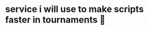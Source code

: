 # service i will use to make scripts faster in tournaments :troll:
# #
# #
# #
# #
# #
# #
# #
# #
# #
# #
# #
# #
# #
# #
# #
# #
# #
# #
# #
# #
# #
# #
# #
# #
# #
# #
# #
# #
# #
# #
# #
# #
# #
# #
# #
# #
# #
# #
# #
# #
# #
# #
# #
# #
# #
# #
# #
# #
# #
# #
# #
# #
# #
# #
# #
# #
# #
# #
# #
# #
# #
# #
# #
# #
# #
# #
# #
# #
# #
# #
# #
# #
# #
# #
# #
# #
# #
# #
# #
# #
# #
# #
# #
# #
# #
# #
# #
# #
# #
# #
# #
# #
# #
# #
# #
# #
# #
# #
# #
# #
# #
# #
# #
# #
# #
# #
# #
# #
# #
# #
# #
# #
# #
# #
# #
# #
# #
# #
# #
# #
# #
# #
# #
# #
# #
# #
# #
# #
# #
# #
# #
# #
# #
# #
# #
# #
# #
# #
# #
# #
# #
# #
# #
# #
# #
# #
# #
# #
# #
# #
# #
# #
# #
# #
# #
# #
# #
# #
# #
# #
# #
# #
# #
# #
# #
# #
# #
# #
# #
# #
# #
# #
# #
# #
# #
# #
# #
# #
# #
# #
# #
# #
# #
# #
# #
# #
# #
# #
# #
# #
# #
# #
# #
# #
# #
# #
# #
# #
# #
# #
# #
# #
# #
# #
# #
# #
# #
# #
# #
# #
# #
# #
# #
# #
# #
# #
# #
# #
# #
# #
# #
# #
# #
# #
# #
# #
# #
# #
# #
# #
# #
# #
# #
# #
# #
# #
# #
# #
# #
# #
# #
# #
# #
# #
# #
# #
# #
# #
# #
# #
# #
# #
# #
# #
# #
# #
# #
# #
# #
# #
# #
# #
# #
# #
# #
# #
# #
# #
# #
# #
# #
# #
# #
# #
# #
# #
# #
# #
# #
# #
# #
# #
# #
# #
# #
# #
# #
# #
# #
# #
# #
# #
# #
# #
# #
# #
# #
# #
# #
# #
# #
# #
# #
# #
# #
# #
# #
# #
# #
# #
# #
# #
# #
# #
# #
# #
# #
# #
# #
# #
# #
# #
# #
# #
# #
# #
# #
# #
# #
# #
# #
# #
# #
# #
# #
# #
# #
# #
# #
# #
# #
# #
# #
# #
# #
# #
# #
# #
# #
# #
# #
# #
# #
# #
# #
# #
# #
# #
# #
# #
# #
# #
# #
# #
# #
# #
# #
# #
# #
# #
# #
# #
# #
# #
# #
# #
# #
# #
# #
# #
# #
# #
# #
# #
# #
# #
# #
# #
# #
# #
# #
# #
# #
# #
# #
# #
# #
# #
# #
# #
# #
# #
# #
# #
# #
# #
# #
# #
# #
# #
# #
# #
# #
# #
# #
# #
# #
# #
# #
# #
# #
# #
# #
# #
# #
# #
# #
# #
# #
# #
# #
# #
# #
# #
# #
# #
# #
# #
# #
# #
# #
# #
# #
# #
# #
# #
# #
# #
# #
# #
# #
# #
# #
# #
# #
# #
# #
# #
# #
# #
# #
# #
# #
# #
# #
# #
# #
# #
# #
# #
# #
# #
# #
# #
# #
# #
# #
# #
# #
# #
# #
# #
# #
# #
# #
# #
# #
# #
# #
# #
# #
# #
# #
# #
# #
# #
# #
# #
# #
# #
# #
# #
# #
# #
# #
# #
# #
# #
# #
# #
# #
# #
# #
# #
# #
# #
# #
# #
# #
# #
# #
# #
# #
# #
# #
# #
# #
# #
# #
# #
# #
# #
# #
# #
# #
# #
# #
# #
# #
# #
# #
# #
# #
# #
# #
# #
# #
# #
# #
# #
# #
# #
# #
# #
# #
# #
# #
# #
# #
# #
# #
# #
# #
# #
# #
# #
# #
# #
# #
# #
# #
# #
# #
# #
# #
# #
# #
# #
# #
# #
# #
# #
# #
# #
# #
# #
# #
# #
# #
# #
# #
# #
# #
# #
# #
# #
# #
# #
# #
# #
# #
# #
# #
# #
# #
# #
# #
# #
# #
# #
# #
# #
# #
# #
# #
# #
# #
# #
# #
# #
# #
# #
# #
# #
# #
# #
# #
# #
# #
# #
# #
# #
# #
# #
# #
# #
# #
# #
# #
# #
# #
# #
# #
# #
# #
# #
# #
# #
# #
# #
# #
# #
# #
# #
# #
# #
# #
# #
# #
# #
# #
# #
# #
# #
# #
# #
# #
# #
# #
# #
# #
# #
# #
# #
# #
# #
# #
# #
# #
# #
# #
# #
# #
# #
# #
# #
# #
# #
# #
# #
# #
# #
# #
# #
# #
# #
# #
# #
# #
# #
# #
# #
# #
# #
# #
# #
# #
# #
# #
# #
# #
# #
# #
# #
# #
# #
# #
# #
# #
# #
# #
# #
# #
# #
# #
# #
# #
# #
# #
# #
# #
# #
# #
# #
# #
# #
# #
# #
# #
# #
# #
# #
# #
# #
# #
# #
# #
# #
# #
# #
# #
# #
# #
# #
# #
# #
# #
# #
# #
# #
# #
# #
# #
# #
# #
# #
# #
# #
# #
# #
# #
# #
# #
# #
# #
# #
# #
# #
# #
# #
# #
# #
# #
# #
# #
# #
# #
# #
# #
# #
# #
# #
# #
# #
# #
# #
# #
# #
# #
# #
# #
# #
# #
# #
# #
# #
# #
# #
# #
# #
# #
# #
# #
# #
# #
# #
# #
# #
# #
# #
# #
# #
# #
# #
# #
# #
# #
# #
# #
# #
# #
# #
# #
# #
# #
# #
# #
# #
# #
# #
# #
# #
# #
# #
# #
# #
# #
# #
# #
# #
# #
# #
# #
# #
# #
# #
# #
# #
# #
# #
# #
# #
# #
# #
# #
# #
# #
# #
# #
# #
# #
# #
# #
# #
# #
# #
# #
# #
# #
# #
# #
# #
# #
# #
# #
# #
# #
# #
# #
# #
# #
# #
# #
# #
# #
# #
# #
# #
# #
# #
# #
# #
# #
# #
# #
# #
# #
# #
# #
# #
# #
# #
# #
# #
# #
# #
# #
# #
# #
# #
# #
# #
# #
# #
# #
# #
# #
# #
# #
# #
# #
# #
# #
# #
# #
# #
# #
# #
# #
# #
# #
# #
# #
# #
# #
# #
# #
# #
# #
# #
# #
# #
# #
# #
# #
# #
# #
# #
# #
# #
# #
# #
# #
# #
# #
# #
# #
# #
# #
# #
# #
# #
# #
# #
# #
# #
# #
# #
# #
# #
# #
# #
# #
# #
# #
# #
# #
# #
# #
# #
# #
# #
# #
# #
# #
# #
# #
# #
# #
# #
# #
# #
# #
# #
# #
# #
# #
# #
# #
# #
# #
# #
# #
# #
# #
# #
# #
# #
# #
# #
# #
# #
# #
# #
# #
# #
# #
# #
# #
# #
# #
# #
# #
# #
# #
# #
# #
# #
# #
# #
# #
# #
# #
# #
# #
# #
# #
# #
# #
# #
# #
# #
# #
# #
# #
# #
# #
# #
# #
# #
# #
# #
# #
# #
# #
# #
# #
# #
# #
# #
# #
# #
# #
# #
# #
# #
# #
# #
# #
# #
# #
# #
# #
# #
# #
# #
# #
# #
# #
# #
# #
# #
# #
# #
# #
# #
# #
# #
# #
# #
# #
# #
# #
# #
# #
# #
# #
# #
# #
# #
# #
# #
# #
# #
# #
# #
# #
# #
# #
# #
# #
# #
# #
# #
# #
# #
# #
# #
# #
# #
# #
# #
# #
# #
# #
# #
# #
# #
# #
# #
# #
# #
# #
# #
# #
# #
# #
# #
# #
# #
# #
# #
# #
# #
# #
# #
# #
# #
# #
# #
# #
# #
# #
# #
# #
# #
# #
# #
# #
# #
# #
# #
# #
# #
# #
# #
# #
# #
# #
# #
# #
# #
# #
# #
# #
# #
# #
# #
# #
# #
# #
# #
# #
# #
# #
# #
# #
# #
# #
# #
# #
# #
# #
# #
# #
# #
# #
# #
# #
# #
# #
# #
# #
# #
# #
# #
# #
# #
# #
# #
# #
# #
# #
# #
# #
# #
# #
# #
# #
# #
# #
# #
# #
# #
# #
# #
# #
# #
# #
# #
# #
# #
# #
# #
# #
# #
# #
# #
# #
# #
# #
# #
# #
# #
# #
# #
# #
# #
# #
# #
# #
# #
# #
# #
# #
# #
# #
# #
# #
# #
# #
# #
# #
# #
# #
# #
# #
# #
# #
# #
# #
# #
# #
# #
# #
# #
# #
# #
# #
# #
# #
# #
# #
# #
# #
# #
# #
# #
# #
# #
# #
# #
# #
# #
# #
# #
# #
# #
# #
# #
# #
# #
# #
# #
# #
# #
# #
# #
# #
# #
# #
# #
# #
# #
# #
# #
# #
# #
# #
# #
# #
# #
# #
# #
# #
# #
# #
# #
# #
# #
# #
# #
# #
# #
# #
# #
# #
# #
# #
# #
# #
# #
# #
# #
# #
# #
# #
# #
# #
# #
# #
# #
# #
# #
# #
# #
# #
# #
# #
# #
# #
# #
# #
# #
# #
# #
# #
# #
# #
# #
# #
# #
# #
# #
# #
# #
# #
# #
# #
# #
# #
# #
# #
# #
# #
# #
# #
# #
# #
# #
# #
# #
# #
# #
# #
# #
# #
# #
# #
# #
# #
# #
# #
# #
# #
# #
# #
# #
# #
# #
# #
# #
# #
# #
# #
# #
# #
# #
# #
# #
# #
# #
# #
# #
# #
# #
# #
# #
# #
# #
# #
# #
# #
# #
# #
# #
# #
# #
# #
# #
# #
# #
# #
# #
# #
# #
# #
# #
# #
# #
# #
# #
# #
# #
# #
# #
# #
# #
# #
# #
# #
# #
# #
# #
# #
# #
# #
# #
# #
# #
# #
# #
# #
# #
# #
# #
# #
# #
# #
# #
# #
# #
# #
# #
# #
# #
# #
# #
# #
# #
# #
# #
# #
# #
# #
# #
# #
# #
# #
# #
# #
# #
# #
# #
# #
# #
# #
# #
# #
# #
# #
# #
# #
# #
# #
# #
# #
# #
# #
# #
# #
# #
# #
# #
# #
# #
# #
# #
# #
# #
# #
# #
# #
# #
# #
# #
# #
# #
# #
# #
# #
# #
# #
# #
# #
# #
# #
# #
# #
# #
# #
# #
# #
# #
# #
# #
# #
# #
# #
# #
# #
# #
# #
# #
# #
# #
# #
# #
# #
# #
# #
# #
# #
# #
# #
# #
# #
# #
# #
# #
# #
# #
# #
# #
# #
# #
# #
# #
# #
# #
# #
# #
# #
# #
# #
# #
# #
# #
# #
# #
# #
# #
# #
# #
# #
# #
# #
# #
# #
# #
# #
# #
# #
# #
# #
# #
# #
# #
# #
# #
# #
# #
# #
# #
# #
# #
# #
# #
# #
# #
# #
# #
# #
# #
# #
# #
# #
# #
# #
# #
# #
# #
# #
# #
# #
# #
# #
# #
# #
# #
# #
# #
# #
# #
# #
# #
# #
# #
# #
# #
# #
# #
# #
# #
# #
# #
# #
# #
# #
# #
# #
# #
# #
# #
# #
# #
# #
# #
# #
# #
# #
# #
# #
# #
# #
# #
# #
# #
# #
# #
# #
# #
# #
# #
# #
# #
# #
# #
# #
# #
# #
# #
# #
# #
# #
# #
# #
# #
# #
# #
# #
# #
# #
# #
# #
# #
# #
# #
# #
# #
# #
# #
# #
# #
# #
# #
# #
# #
# #
# #
# #
# #
# #
# #
# #
# #
# #
# #
# #
# #
# #
# #
# #
# #
# #
# #
# #
# #
# #
# #
# #
# #
# #
# #
# #
# #
# #
# #
# #
# #
# #
# #
# #
# #
# #
# #
# #
# #
# #
# #
# #
# #
# #
# #
# #
# #
# #
# #
# #
# #
# #
# #
# #
# #
# #
# #
# #
# #
# #
# #
# #
# #
# #
# #
# #
# #
# #
# #
# #
# #
# #
# #
# #
# #
# #
# #
# #
# #
# #
# #
# #
# #
# #
# #
# #
# #
# #
# #
# #
# #
# #
# #
# #
# #
# #
# #
# #
# #
# #
# #
# #
# #
# #
# #
# #
# #
# #
# #
# #
# #
# #
# #
# #
# #
# #
# #
# #
# #
# #
# #
# #
# #
# #
# #
# #
# #
# #
# #
# #
# #
# #
# #
# #
# #
# #
# #
# #
# #
# #
# #
# #
# #
# #
# #
# #
# #
# #
# #
# #
# #
# #
# #
# #
# #
# #
# #
# #
# #
# #
# #
# #
# #
# #
# #
# #
# #
# #
# #
# #
# #
# #
# #
# #
# #
# #
# #
# #
# #
# #
# #
# #
# #
# #
# #
# #
# #
# #
# #
# #
# #
# #
# #
# #
# #
# #
# #
# #
# #
# #
# #
# #
# #
# #
# #
# #
# #
# #
# #
# #
# #
# #
# #
# #
# #
# #
# #
# #
# #
# #
# #
# #
# #
# #
# #
# #
# #
# #
# #
# #
# #
# #
# #
# #
# #
# #
# #
# #
# #
# #
# #
# #
# #
# #
# #
# #
# #
# #
# #
# #
# #
# #
# #
# #
# #
# #
# #
# #
# #
# #
# #
# #
# #
# #
# #
# #
# #
# #
# #
# #
# #
# #
# #
# #
# #
# #
# #
# #
# #
# #
# #
# #
# #
# #
# #
# #
# #
# #
# #
# #
# #
# #
# #
# #
# #
# #
# #
# #
# #
# #
# #
# #
# #
# #
# #
# #
# #
# #
# #
# #
# #
# #
# #
# #
# #
# #
# #
# #
# #
# #
# #
# #
# #
# #
# #
# #
# #
# #
# #
# #
# #
# #
# #
# #
# #
# #
# #
# #
# #
# #
# #
# #
# #
# #
# #
# #
# #
# #
# #
# #
# #
# #
# #
# #
# #
# #
# #
# #
# #
# #
# #
# #
# #
# #
# #
# #
# #
# #
# #
# #
# #
# #
# #
# #
# #
# #
# #
# #
# #
# #
# #
# #
# #
# #
# #
# #
# #
# #
# #
# #
# #
# #
# #
# #
# #
# #
# #
# #
# #
# #
# #
# #
# #
# #
# #
# #
# #
# #
# #
# #
# #
# #
# #
# #
# #
# #
# #
# #
# #
# #
# #
# #
# #
# #
# #
# #
# #
# #
# #
# #
# #
# #
# #
# #
# #
# #
# #
# #
# #
# #
# #
# #
# #
# #
# #
# #
# #
# #
# #
# #
# #
# #
# #
# #
# #
# #
# #
# #
# #
# #
# #
# #
# #
# #
# #
# #
# #
# #
# #
# #
# #
# #
# #
# #
# #
# #
# #
# #
# #
# #
# #
# #
# #
# #
# #
# #
# #
# #
# #
# #
# #
# #
# #
# #
# #
# #
# #
# #
# #
# #
# #
# #
# #
# #
# #
# #
# #
# #
# #
# #
# #
# #
# #
# #
# #
# #
# #
# #
# #
# #
# #
# #
# #
# #
# #
# #
# #
# #
# #
# #
# #
# #
# #
# #
# #
# #
# #
# #
# #
# #
# #
# #
# #
# #
# #
# #
# #
# #
# #
# #
# #
# #
# #
# #
# #
# #
# #
# #
# #
# #
# #
# #
# #
# #
# #
# #
# #
# #
# #
# #
# #
# #
# #
# #
# #
# #
# #
# #
# #
# #
# #
# #
# #
# #
# #
# #
# #
# #
# #
# #
# #
# #
# #
# #
# #
# #
# #
# #
# #
# #
# #
# #
# #
# #
# #
# #
# #
# #
# #
# #
# #
# #
# #
# #
# #
# #
# #
# #
# #
# #
# #
# #
# #
# #
# #
# #
# #
# #
# #
# #
# #
# #
# #
# #
# #
# #
# #
# #
# #
# #
# #
# #
# #
# #
# #
# #
# #
# #
# #
# #
# #
# #
# #
# #
# #
# #
# #
# #
# #
# #
# #
# #
# #
# #
# #
# #
# #
# #
# #
# #
# #
# #
# #
# #
# #
# #
# #
# #
# #
# #
# #
# #
# #
# #
# #
# #
# #
# #
# #
# #
# #
# #
# #
# #
# #
# #
# #
# #
# #
# #
# #
# #
# #
# #
# #
# #
# #
# #
# #
# #
# #
# #
# #
# #
# #
# #
# #
# #
# #
# #
# #
# #
# #
# #
# #
# #
# #
# #
# #
# #
# #
# #
# #
# #
# #
# #
# #
# #
# #
# #
# #
# #
# #
# #
# #
# #
# #
# #
# #
# #
# #
# #
# #
# #
# #
# #
# #
# #
# #
# #
# #
# #
# #
# #
# #
# #
# #
# #
# #
# #
# #
# #
# #
# #
# #
# #
# #
# #
# #
# #
# #
# #
# #
# #
# #
# #
# #
# #
# #
# #
# #
# #
# #
# #
# #
# #
# #
# #
# #
# #
# #
# #
# #
# #
# #
# #
# #
# #
# #
# #
# #
# #
# #
# #
# #
# #
# #
# #
# #
# #
# #
# #
# #
# #
# #
# #
# #
# #
# #
# #
# #
# #
# #
# #
# #
# #
# #
# #
# #
# #
# #
# #
# #
# #
# #
# #
# #
# #
# #
# #
# #
# #
# #
# #
# #
# #
# #
# #
# #
# #
# #
# #
# #
# #
# #
# #
# #
# #
# #
# #
# #
# #
# #
# #
# #
# #
# #
# #
# #
# #
# #
# #
# #
# #
# #
# #
# #
# #
# #
# #
# #
# #
# #
# #
# #
# #
# #
# #
# #
# #
# #
# #
# #
# #
# #
# #
# #
# #
# #
# #
# #
# #
# #
# #
# #
# #
# #
# #
# #
# #
# #
# #
# #
# #
# #
# #
# #
# #
# #
# #
# #
# #
# #
# #
# #
# #
# #
# #
# #
# #
# #
# #
# #
# #
# #
# #
# #
# #
# #
# #
# #
# #
# #
# #
# #
# #
# #
# #
# #
# #
# #
# #
# #
# #
# #
# #
# #
# #
# #
# #
# #
# #
# #
# #
# #
# #
# #
# #
# #
# #
# #
# #
# #
# #
# #
# #
# #
# #
# #
# #
# #
# #
# #
# #
# #
# #
# #
# #
# #
# #
# #
# #
# #
# #
# #
# #
# #
# #
# #
# #
# #
# #
# #
# #
# #
# #
# #
# #
# #
# #
# #
# #
# #
# #
# #
# #
# #
# #
# #
# #
# #
# #
# #
# #
# #
# #
# #
# #
# #
# #
# #
# #
# #
# #
# #
# #
# #
# #
# #
# #
# #
# #
# #
# #
# #
# #
# #
# #
# #
# #
# #
# #
# #
# #
# #
# #
# #
# #
# #
# #
# #
# #
# #
# #
# #
# #
# #
# #
# #
# #
# #
# #
# #
# #
# #
# #
# #
# #
# #
# #
# #
# #
# #
# #
# #
# #
# #
# #
# #
# #
# #
# #
# #
# #
# #
# #
# #
# #
# #
# #
# #
# #
# #
# #
# #
# #
# #
# #
# #
# #
# #
# #
# #
# #
# #
# #
# #
# #
# #
# #
# #
# #
# #
# #
# #
# #
# #
# #
# #
# #
# #
# #
# #
# #
# #
# #
# #
# #
# #
# #
# #
# #
# #
# #
# #
# #
# #
# #
# #
# #
# #
# #
# #
# #
# #
# #
# #
# #
# #
# #
# #
# #
# #
# #
# #
# #
# #
# #
# #
# #
# #
# #
# #
# #
# #
# #
# #
# #
# #
# #
# #
# #
# #
# #
# #
# #
# #
# #
# #
# #
# #
# #
# #
# #
# #
# #
# #
# #
# #
# #
# #
# #
# #
# #
# #
# #
# #
# #
# #
# #
# #
# #
# #
# #
# #
# #
# #
# #
# #
# #
# #
# #
# #
# #
# #
# #
# #
# #
# #
# #
# #
# #
# #
# #
# #
# #
# #
# #
# #
# #
# #
# #
# #
# #
# #
# #
# #
# #
# #
# #
# #
# #
# #
# #
# #
# #
# #
# #
# #
# #
# #
# #
# #
# #
# #
# #
# #
# #
# #
# #
# #
# #
# #
# #
# #
# #
# #
# #
# #
# #
# #
# #
# #
# #
# #
# #
# #
# #
# #
# #
# #
# #
# #
# #
# #
# #
# #
# #
# #
# #
# #
# #
# #
# #
# #
# #
# #
# #
# #
# #
# #
# #
# #
# #
# #
# #
# #
# #
# #
# #
# #
# #
# #
# #
# #
# #
# #
# #
# #
# #
# #
# #
# #
# #
# #
# #
# #
# #
# #
# #
# #
# #
# #
# #
# #
# #
# #
# #
# #
# #
# #
# #
# #
# #
# #
# #
# #
# #
# #
# #
# #
# #
# #
# #
# #
# #
# #
# #
# #
# #
# #
# #
# #
# #
# #
# #
# #
# #
# #
# #
# #
# #
# #
# #
# #
# #
# #
# #
# #
# #
# #
# #
# #
# #
# #
# #
# #
# #
# #
# #
# #
# #
# #
# #
# #
# #
# #
# #
# #
# #
# #
# #
# #
# #
# #
# #
# #
# #
# #
# #
# #
# #
# #
# #
# #
# #
# #
# #
# #
# #
# #
# #
# #
# #
# #
# #
# #
# #
# #
# #
# #
# #
# #
# #
# #
# #
# #
# #
# #
# #
# #
# #
# #
# #
# #
# #
# #
# #
# #
# #
# #
# #
# #
# #
# #
# #
# #
# #
# #
# #
# #
# #
# #
# #
# #
# #
# #
# #
# #
# #
# #
# #
# #
# #
# #
# #
# #
# #
# #
# #
# #
# #
# #
# #
# #
# #
# #
# #
# #
# #
# #
# #
# #
# #
# #
# #
# #
# #
# #
# #
# #
# #
# #
# #
# #
# #
# #
# #
# #
# #
# #
# #
# #
# #
# #
# #
# #
# #
# #
# #
# #
# #
# #
# #
# #
# #
# #
# #
# #
# #
# #
# #
# #
# #
# #
# #
# #
# #
# #
# #
# #
# #
# #
# #
# #
# #
# #
# #
# #
# #
# #
# #
# #
# #
# #
# #
# #
# #
# #
# #
# #
# #
# #
# #
# #
# #
# #
# #
# #
# #
# #
# #
# #
# #
# #
# #
# #
# #
# #
# #
# #
# #
# #
# #
# #
# #
# #
# #
# #
# #
# #
# #
# #
# #
# #
# #
# #
# #
# #
# #
# #
# #
# #
# #
# #
# #
# #
# #
# #
# #
# #
# #
# #
# #
# #
# #
# #
# #
# #
# #
# #
# #
# #
# #
# #
# #
# #
# #
# #
# #
# #
# #
# #
# #
# #
# #
# #
# #
# #
# #
# #
# #
# #
# #
# #
# #
# #
# #
# #
# #
# #
# #
# #
# #
# #
# #
# #
# #
# #
# #
# #
# #
# #
# #
# #
# #
# #
# #
# #
# #
# #
# #
# #
# #
# #
# #
# #
# #
# #
# #
# #
# #
# #
# #
# #
# #
# #
# #
# #
# #
# #
# #
# #
# #
# #
# #
# #
# #
# #
# #
# #
# #
# #
# #
# #
# #
# #
# #
# #
# #
# #
# #
# #
# #
# #
# #
# #
# #
# #
# #
# #
# #
# #
# #
# #
# #
# #
# #
# #
# #
# #
# #
# #
# #
# #
# #
# #
# #
# #
# #
# #
# #
# #
# #
# #
# #
# #
# #
# #
# #
# #
# #
# #
# #
# #
# #
# #
# #
# #
# #
# #
# #
# #
# #
# #
# #
# #
# #
# #
# #
# #
# #
# #
# #
# #
# #
# #
# #
# #
# #
# #
# #
# #
# #
# #
# #
# #
# #
# #
# #
# #
# #
# #
# #
# #
# #
# #
# #
# #
# #
# #
# #
# #
# #
# #
# #
# #
# #
# #
# #
# #
# #
# #
# #
# #
# #
# #
# #
# #
# #
# #
# #
# #
# #
# #
# #
# #
# #
# #
# #
# #
# #
# #
# #
# #
# #
# #
# #
# #
# #
# #
# #
# #
# #
# #
# #
# #
# #
# #
# #
# #
# #
# #
# #
# #
# #
# #
# #
# #
# #
# #
# #
# #
# #
# #
# #
# #
# #
# #
# #
# #
# #
# #
# #
# #
# #
# #
# #
# #
# #
# #
# #
# #
# #
# #
# #
# #
# #
# #
# #
# #
# #
# #
# #
# #
# #
# #
# #
# #
# #
# #
# #
# #
# #
# #
# #
# #
# #
# #
# #
# #
# #
# #
# #
# #
# #
# #
# #
# #
# #
# #
# #
# #
# #
# #
# #
# #
# #
# #
# #
# #
# #
# #
# #
# #
# #
# #
# #
# #
# #
# #
# #
# #
# #
# #
# #
# #
# #
# #
# #
# #
# #
# #
# #
# #
# #
# #
# #
# #
# #
# #
# #
# #
# #
# #
# #
# #
# #
# #
# #
# #
# #
# #
# #
# #
# #
# #
# #
# #
# #
# #
# #
# #
# #
# #
# #
# #
# #
# #
# #
# #
# #
# #
# #
# #
# #
# #
# #
# #
# #
# #
# #
# #
# #
# #
# #
# #
# #
# #
# #
# #
# #
# #
# #
# #
# #
# #
# #
# #
# #
# #
# #
# #
# #
# #
# #
# #
# #
# #
# #
# #
# #
# #
# #
# #
# #
# #
# #
# #
# #
# #
# #
# #
# #
# #
# #
# #
# #
# #
# #
# #
# #
# #
# #
# #
# #
# #
# #
# #
# #
# #
# #
# #
# #
# #
# #
# #
# #
# #
# #
# #
# #
# #
# #
# #
# #
# #
# #
# #
# #
# #
# #
# #
# #
# #
# #
# #
# #
# #
# #
# #
# #
# #
# #
# #
# #
# #
# #
# #
# #
# #
# #
# #
# #
# #
# #
# #
# #
# #
# #
# #
# #
# #
# #
# #
# #
# #
# #
# #
# #
# #
# #
# #
# #
# #
# #
# #
# #
# #
# #
# #
# #
# #
# #
# #
# #
# #
# #
# #
# #
# #
# #
# #
# #
# #
# #
# #
# #
# #
# #
# #
# #
# #
# #
# #
# #
# #
# #
# #
# #
# #
# #
# #
# #
# #
# #
# #
# #
# #
# #
# #
# #
# #
# #
# #
# #
# #
# #
# #
# #
# #
# #
# #
# #
# #
# #
# #
# #
# #
# #
# #
# #
# #
# #
# #
# #
# #
# #
# #
# #
# #
# #
# #
# #
# #
# #
# #
# #
# #
# #
# #
# #
# #
# #
# #
# #
# #
# #
# #
# #
# #
# #
# #
# #
# #
# #
# #
# #
# #
# #
# #
# #
# #
# #
# #
# #
# #
# #
# #
# #
# #
# #
# #
# #
# #
# #
# #
# #
# #
# #
# #
# #
# #
# #
# #
# #
# #
# #
# #
# #
# #
# #
# #
# #
# #
# #
# #
# #
# #
# #
# #
# #
# #
# #
# #
# #
# #
# #
# #
# #
# #
# #
# #
# #
# #
# #
# #
# #
# #
# #
# #
# #
# #
# #
# #
# #
# #
# #
# #
# #
# #
# #
# #
# #
# #
# #
# #
# #
# #
# #
# #
# #
# #
# #
# #
# #
# #
# #
# #
# #
# #
# #
# #
# #
# #
# #
# #
# #
# #
# #
# #
# #
# #
# #
# #
# #
# #
# #
# #
# #
# #
# #
# #
# #
# #
# #
# #
# #
# #
# #
# #
# #
# #
# #
# #
# #
# #
# #
# #
# #
# #
# #
# #
# #
# #
# #
# #
# #
# #
# #
# #
# #
# #
# #
# #
# #
# #
# #
# #
# #
# #
# #
# #
# #
# #
# #
# #
# #
# #
# #
# #
# #
# #
# #
# #
# #
# #
# #
# #
# #
# #
# #
# #
# #
# #
# #
# #
# #
# #
# #
# #
# #
# #
# #
# #
# #
# #
# #
# #
# #
# #
# #
# #
# #
# #
# #
# #
# #
# #
# #
# #
# #
# #
# #
# #
# #
# #
# #
# #
# #
# #
# #
# #
# #
# #
# #
# #
# #
# #
# #
# #
# #
# #
# #
# #
# #
# #
# #
# #
# #
# #
# #
# #
# #
# #
# #
# #
# #
# #
# #
# #
# #
# #
# #
# #
# #
# #
# #
# #
# #
# #
# #
# #
# #
# #
# #
# #
# #
# #
# #
# #
# #
# #
# #
# #
# #
# #
# #
# #
# #
# #
# #
# #
# #
# #
# #
# #
# #
# #
# #
# #
# #
# #
# #
# #
# #
# #
# #
# #
# #
# #
# #
# #
# #
# #
# #
# #
# #
# #
# #
# #
# #
# #
# #
# #
# #
# #
# #
# #
# #
# #
# #
# #
# #
# #
# #
# #
# #
# #
# #
# #
# #
# #
# #
# #
# #
# #
# #
# #
# #
# #
# #
# #
# #
# #
# #
# #
# #
# #
# #
# #
# #
# #
# #
# #
# #
# #
# #
# #
# #
# #
# #
# #
# #
# #
# #
# #
# #
# #
# #
# #
# #
# #
# #
# #
# #
# #
# #
# #
# #
# #
# #
# #
# #
# #
# #
# #
# #
# #
# #
# #
# #
# #
# #
# #
# #
# #
# #
# #
# #
# #
# #
# #
# #
# #
# #
# #
# #
# #
# #
# #
# #
# #
# #
# #
# #
# #
# #
# #
# #
# #
# #
# #
# #
# #
# #
# #
# #
# #
# #
# #
# #
# #
# #
# #
# #
# #
# #
# #
# #
# #
# #
# #
# #
# #
# #
# #
# #
# #
# #
# #
# #
# #
# #
# #
# #
# #
# #
# #
# #
# #
# #
# #
# #
# #
# #
# #
# #
# #
# #
# #
# #
# #
# #
# #
# #
# #
# #
# #
# #
# #
# #
# #
# #
# #
# #
# #
# #
# #
# #
# #
# #
# #
# #
# #
# #
# #
# #
# #
# #
# #
# #
# #
# #
# #
# #
# #
# #
# #
# #
# #
# #
# #
# #
# #
# #
# #
# #
# #
# #
# #
# #
# #
# #
# #
# #
# #
# #
# #
# #
# #
# #
# #
# #
# #
# #
# #
# #
# #
# #
# #
# #
# #
# #
# #
# #
# #
# #
# #
# #
# #
# #
# #
# #
# #
# #
# #
# #
# #
# #
# #
# #
# #
# #
# #
# #
# #
# #
# #
# #
# #
# #
# #
# #
# #
# #
# #
# #
# #
# #
# #
# #
# #
# #
# #
# #
# #
# #
# #
# #
# #
# #
# #
# #
# #
# #
# #
# #
# #
# #
# #
# #
# #
# #
# #
# #
# #
# #
# #
# #
# #
# #
# #
# #
# #
# #
# #
# #
# #
# #
# #
# #
# #
# #
# #
# #
# #
# #
# #
# #
# #
# #
# #
# #
# #
# #
# #
# #
# #
# #
# #
# #
# #
# #
# #
# #
# #
# #
# #
# #
# #
# #
# #
# #
# #
# #
# #
# #
# #
# #
# #
# #
# #
# #
# #
# #
# #
# #
# #
# #
# #
# #
# #
# #
# #
# #
# #
# #
# #
# #
# #
# #
# #
# #
# #
# #
# #
# #
# #
# #
# #
# #
# #
# #
# #
# #
# #
# #
# #
# #
# #
# #
# #
# #
# #
# #
# #
# #
# #
# #
# #
# #
# #
# #
# #
# #
# #
# #
# #
# #
# #
# #
# #
# #
# #
# #
# #
# #
# #
# #
# #
# #
# #
# #
# #
# #
# #
# #
# #
# #
# #
# #
# #
# #
# #
# #
# #
# #
# #
# #
# #
# #
# #
# #
# #
# #
# #
# #
# #
# #
# #
# #
# #
# #
# #
# #
# #
# #
# #
# #
# #
# #
# #
# #
# #
# #
# #
# #
# #
# #
# #
# #
# #
# #
# #
# #
# #
# #
# #
# #
# #
# #
# #
# #
# #
# #
# #
# #
# #
# #
# #
# #
# #
# #
# #
# #
# #
# #
# #
# #
# #
# #
# #
# #
# #
# #
# #
# #
# #
# #
# #
# #
# #
# #
# #
# #
# #
# #
# #
# #
# #
# #
# #
# #
# #
# #
# #
# #
# #
# #
# #
# #
# #
# #
# #
# #
# #
# #
# #
# #
# #
# #
# #
# #
# #
# #
# #
# #
# #
# #
# #
# #
# #
# #
# #
# #
# #
# #
# #
# #
# #
# #
# #
# #
# #
# #
# #
# #
# #
# #
# #
# #
# #
# #
# #
# #
# #
# #
# #
# #
# #
# #
# #
# #
# #
# #
# #
# #
# #
# #
# #
# #
# #
# #
# #
# #
# #
# #
# #
# #
# #
# #
# #
# #
# #
# #
# #
# #
# #
# #
# #
# #
# #
# #
# #
# #
# #
# #
# #
# #
# #
# #
# #
# #
# #
# #
# #
# #
# #
# #
# #
# #
# #
# #
# #
# #
# #
# #
# #
# #
# #
# #
# #
# #
# #
# #
# #
# #
# #
# #
# #
# #
# #
# #
# #
# #
# #
# #
# #
# #
# #
# #
# #
# #
# #
# #
# #
# #
# #
# #
# #
# #
# #
# #
# #
# #
# #
# #
# #
# #
# #
# #
# #
# #
# #
# #
# #
# #
# #
# #
# #
# #
# #
# #
# #
# #
# #
# #
# #
# #
# #
# #
# #
# #
# #
# #
# #
# #
# #
# #
# #
# #
# #
# #
# #
# #
# #
# #
# #
# #
# #
# #
# #
# #
# #
# #
# #
# #
# #
# #
# #
# #
# #
# #
# #
# #
# #
# #
# #
# #
# #
# #
# #
# #
# #
# #
# #
# #
# #
# #
# #
# #
# #
# #
# #
# #
# #
# #
# #
# #
# #
# #
# #
# #
# #
# #
# #
# #
# #
# #
# #
# #
# #
# #
# #
# #
# #
# #
# #
# #
# #
# #
# #
# #
# #
# #
# #
# #
# #
# #
# #
# #
# #
# #
# #
# #
# #
# #
# #
# #
# #
# #
# #
# #
# #
# #
# #
# #
# #
# #
# #
# #
# #
# #
# #
# #
# #
# #
# #
# #
# #
# #
# #
# #
# #
# #
# #
# #
# #
# #
# #
# #
# #
# #
# #
# #
# #
# #
# #
# #
# #
# #
# #
# #
# #
# #
# #
# #
# #
# #
# #
# #
# #
# #
# #
# #
# #
# #
# #
# #
# #
# #
# #
# #
# #
# #
# #
# #
# #
# #
# #
# #
# #
# #
# #
# #
# #
# #
# #
# #
# #
# #
# #
# #
# #
# #
# #
# #
# #
# #
# #
# #
# #
# #
# #
# #
# #
# #
# #
# #
# #
# #
# #
# #
# #
# #
# #
# #
# #
# #
# #
# #
# #
# #
# #
# #
# #
# #
# #
# #
# #
# #
# #
# #
# #
# #
# #
# #
# #
# #
# #
# #
# #
# #
# #
# #
# #
# #
# #
# #
# #
# #
# #
# #
# #
# #
# #
# #
# #
# #
# #
# #
# #
# #
# #
# #
# #
# #
# #
# #
# #
# #
# #
# #
# #
# #
# #
# #
# #
# #
# #
# #
# #
# #
# #
# #
# #
# #
# #
# #
# #
# #
# #
# #
# #
# #
# #
# #
# #
# #
# #
# #
# #
# #
# #
# #
# #
# #
# #
# #
# #
# #
# #
# #
# #
# #
# #
# #
# #
# #
# #
# #
# #
# #
# #
# #
# #
# #
# #
# #
# #
# #
# #
# #
# #
# #
# #
# #
# #
# #
# #
# #
# #
# #
# #
# #
# #
# #
# #
# #
# #
# #
# #
# #
# #
# #
# #
# #
# #
# #
# #
# #
# #
# #
# #
# #
# #
# #
# #
# #
# #
# #
# #
# #
# #
# #
# #
# #
# #
# #
# #
# #
# #
# #
# #
# #
# #
# #
# #
# #
# #
# #
# #
# #
# #
# #
# #
# #
# #
# #
# #
# #
# #
# #
# #
# #
# #
# #
# #
# #
# #
# #
# #
# #
# #
# #
# #
# #
# #
# #
# #
# #
# #
# #
# #
# #
# #
# #
# #
# #
# #
# #
# #
# #
# #
# #
# #
# #
# #
# #
# #
# #
# #
# #
# #
# #
# #
# #
# #
# #
# #
# #
# #
# #
# #
# #
# #
# #
# #
# #
# #
# #
# #
# #
# #
# #
# #
# #
# #
# #
# #
# #
# #
# #
# #
# #
# #
# #
# #
# #
# #
# #
# #
# #
# #
# #
# #
# #
# #
# #
# #
# #
# #
# #
# #
# #
# #
# #
# #
# #
# #
# #
# #
# #
# #
# #
# #
# #
# #
# #
# #
# #
# #
# #
# #
# #
# #
# #
# #
# #
# #
# #
# #
# #
# #
# #
# #
# #
# #
# #
# #
# #
# #
# #
# #
# #
# #
# #
# #
# #
# #
# #
# #
# #
# #
# #
# #
# #
# #
# #
# #
# #
# #
# #
# #
# #
# #
# #
# #
# #
# #
# #
# #
# #
# #
# #
# #
# #
# #
# #
# #
# #
# #
# #
# #
# #
# #
# #
# #
# #
# #
# #
# #
# #
# #
# #
# #
# #
# #
# #
# #
# #
# #
# #
# #
# #
# #
# #
# #
# #
# #
# #
# #
# #
# #
# #
# #
# #
# #
# #
# #
# #
# #
# #
# #
# #
# #
# #
# #
# #
# #
# #
# #
# #
# #
# #
# #
# #
# #
# #
# #
# #
# #
# #
# #
# #
# #
# #
# #
# #
# #
# #
# #
# #
# #
# #
# #
# #
# #
# #
# #
# #
# #
# #
# #
# #
# #
# #
# #
# #
# #
# #
# #
# #
# #
# #
# #
# #
# #
# #
# #
# #
# #
# #
# #
# #
# #
# #
# #
# #
# #
# #
# #
# #
# #
# #
# #
# #
# #
# #
# #
# #
# #
# #
# #
# #
# #
# #
# #
# #
# #
# #
# #
# #
# #
# #
# #
# #
# #
# #
# #
# #
# #
# #
# #
# #
# #
# #
# #
# #
# #
# #
# #
# #
# #
# #
# #
# #
# #
# #
# #
# #
# #
# #
# #
# #
# #
# #
# #
# #
# #
# #
# #
# #
# #
# #
# #
# #
# #
# #
# #
# #
# #
# #
# #
# #
# #
# #
# #
# #
# #
# #
# #
# #
# #
# #
# #
# #
# #
# #
# #
# #
# #
# #
# #
# #
# #
# #
# #
# #
# #
# #
# #
# #
# #
# #
# #
# #
# #
# #
# #
# #
# #
# #
# #
# #
# #
# #
# #
# #
# #
# #
# #
# #
# #
# #
# #
# #
# #
# #
# #
# #
# #
# #
# #
# #
# #
# #
# #
# #
# #
# #
# #
# #
# #
# #
# #
# #
# #
# #
# #
# #
# #
# #
# #
# #
# #
# #
# #
# #
# #
# #
# #
# #
# #
# #
# #
# #
# #
# #
# #
# #
# #
# #
# #
# #
# #
# #
# #
# #
# #
# #
# #
# #
# #
# #
# #
# #
# #
# #
# #
# #
# #
# #
# #
# #
# #
# #
# #
# #
# #
# #
# #
# #
# #
# #
# #
# #
# #
# #
# #
# #
# #
# #
# #
# #
# #
# #
# #
# #
# #
# #
# #
# #
# #
# #
# #
# #
# #
# #
# #
# #
# #
# #
# #
# #
# #
# #
# #
# #
# #
# #
# #
# #
# #
# #
# #
# #
# #
# #
# #
# #
# #
# #
# #
# #
# #
# #
# #
# #
# #
# #
# #
# #
# #
# #
# #
# #
# #
# #
# #
# #
# #
# #
# #
# #
# #
# #
# #
# #
# #
# #
# #
# #
# #
# #
# #
# #
# #
# #
# #
# #
# #
# #
# #
# #
# #
# #
# #
# #
# #
# #
# #
# #
# #
# #
# #
# #
# #
# #
# #
# #
# #
# #
# #
# #
# #
# #
# #
# #
# #
# #
# #
# #
# #
# #
# #
# #
# #
# #
# #
# #
# #
# #
# #
# #
# #
# #
# #
# #
# #
# #
# #
# #
# #
# #
# #
# #
# #
# #
# #
# #
# #
# #
# #
# #
# #
# #
# #
# #
# #
# #
# #
# #
# #
# #
# #
# #
# #
# #
# #
# #
# #
# #
# #
# #
# #
# #
# #
# #
# #
# #
# #
# #
# #
# #
# #
# #
# #
# #
# #
# #
# #
# #
# #
# #
# #
# #
# #
# #
# #
# #
# #
# #
# #
# #
# #
# #
# #
# #
# #
# #
# #
# #
# #
# #
# #
# #
# #
# #
# #
# #
# #
# #
# #
# #
# #
# #
# #
# #
# #
# #
# #
# #
# #
# #
# #
# #
# #
# #
# #
# #
# #
# #
# #
# #
# #
# #
# #
# #
# #
# #
# #
# #
# #
# #
# #
# #
# #
# #
# #
# #
# #
# #
# #
# #
# #
# #
# #
# #
# #
# #
# #
# #
# #
# #
# #
# #
# #
# #
# #
# #
# #
# #
# #
# #
# #
# #
# #
# #
# #
# #
# #
# #
# #
# #
# #
# #
# #
# #
# #
# #
# #
# #
# #
# #
# #
# #
# #
# #
# #
# #
# #
# #
# #
# #
# #
# #
# #
# #
# #
# #
# #
# #
# #
# #
# #
# #
# #
# #
# #
# #
# #
# #
# #
# #
# #
# #
# #
# #
# #
# #
# #
# #
# #
# #
# #
# #
# #
# #
# #
# #
# #
# #
# #
# #
# #
# #
# #
# #
# #
# #
# #
# #
# #
# #
# #
# #
# #
# #
# #
# #
# #
# #
# #
# #
# #
# #
# #
# #
# #
# #
# #
# #
# #
# #
# #
# #
# #
# #
# #
# #
# #
# #
# #
# #
# #
# #
# #
# #
# #
# #
# #
# #
# #
# #
# #
# #
# #
# #
# #
# #
# #
# #
# #
# #
# #
# #
# #
# #
# #
# #
# #
# #
# #
# #
# #
# #
# #
# #
# #
# #
# #
# #
# #
# #
# #
# #
# #
# #
# #
# #
# #
# #
# #
# #
# #
# #
# #
# #
# #
# #
# #
# #
# #
# #
# #
# #
# #
# #
# #
# #
# #
# #
# #
# #
# #
# #
# #
# #
# #
# #
# #
# #
# #
# #
# #
# #
# #
# #
# #
# #
# #
# #
# #
# #
# #
# #
# #
# #
# #
# #
# #
# #
# #
# #
# #
# #
# #
# #
# #
# #
# #
# #
# #
# #
# #
# #
# #
# #
# #
# #
# #
# #
# #
# #
# #
# #
# #
# #
# #
# #
# #
# #
# #
# #
# #
# #
# #
# #
# #
# #
# #
# #
# #
# #
# #
# #
# #
# #
# #
# #
# #
# #
# #
# #
# #
# #
# #
# #
# #
# #
# #
# #
# #
# #
# #
# #
# #
# #
# #
# #
# #
# #
# #
# #
# #
# #
# #
# #
# #
# #
# #
# #
# #
# #
# #
# #
# #
# #
# #
# #
# #
# #
# #
# #
# #
# #
# #
# #
# #
# #
# #
# #
# #
# #
# #
# #
# #
# #
# #
# #
# #
# #
# #
# #
# #
# #
# #
# #
# #
# #
# #
# #
# #
# #
# #
# #
# #
# #
# #
# #
# #
# #
# #
# #
# #
# #
# #
# #
# #
# #
# #
# #
# #
# #
# #
# #
# #
# #
# #
# #
# #
# #
# #
# #
# #
# #
# #
# #
# #
# #
# #
# #
# #
# #
# #
# #
# #
# #
# #
# #
# #
# #
# #
# #
# #
# #
# #
# #
# #
# #
# #
# #
# #
# #
# #
# #
# #
# #
# #
# #
# #
# #
# #
# #
# #
# #
# #
# #
# #
# #
# #
# #
# #
# #
# #
# #
# #
# #
# #
# #
# #
# #
# #
# #
# #
# #
# #
# #
# #
# #
# #
# #
# #
# #
# #
# #
# #
# #
# #
# #
# #
# #
# #
# #
# #
# #
# #
# #
# #
# #
# #
# #
# #
# #
# #
# #
# #
# #
# #
# #
# #
# #
# #
# #
# #
# #
# #
# #
# #
# #
# #
# #
# #
# #
# #
# #
# #
# #
# #
# #
# #
# #
# #
# #
# #
# #
# #
# #
# #
# #
# #
# #
# #
# #
# #
# #
# #
# #
# #
# #
# #
# #
# #
# #
# #
# #
# #
# #
# #
# #
# #
# #
# #
# #
# #
# #
# #
# #
# #
# #
# #
# #
# #
# #
# #
# #
# #
# #
# #
# #
# #
# #
# #
# #
# #
# #
# #
# #
# #
# #
# #
# #
# #
# #
# #
# #
# #
# #
# #
# #
# #
# #
# #
# #
# #
# #
# #
# #
# #
# #
# #
# #
# #
# #
# #
# #
# #
# #
# #
# #
# #
# #
# #
# #
# #
# #
# #
# #
# #
# #
# #
# #
# #
# #
# #
# #
# #
# #
# #
# #
# #
# #
# #
# #
# #
# #
# #
# #
# #
# #
# #
# #
# #
# #
# #
# #
# #
# #
# #
# #
# #
# #
# #
# #
# #
# #
# #
# #
# #
# #
# #
# #
# #
# #
# #
# #
# #
# #
# #
# #
# #
# #
# #
# #
# #
# #
# #
# #
# #
# #
# #
# #
# #
# #
# #
# #
# #
# #
# #
# #
# #
# #
# #
# #
# #
# #
# #
# #
# #
# #
# #
# #
# #
# #
# #
# #
# #
# #
# #
# #
# #
# #
# #
# #
# #
# #
# #
# #
# #
# #
# #
# #
# #
# #
# #
# #
# #
# #
# #
# #
# #
# #
# #
# #
# #
# #
# #
# #
# #
# #
# #
# #
# #
# #
# #
# #
# #
# #
# #
# #
# #
# #
# #
# #
# #
# #
# #
# #
# #
# #
# #
# #
# #
# #
# #
# #
# #
# #
# #
# #
# #
# #
# #
# #
# #
# #
# #
# #
# #
# #
# #
# #
# #
# #
# #
# #
# #
# #
# #
# #
# #
# #
# #
# #
# #
# #
# #
# #
# #
# #
# #
# #
# #
# #
# #
# #
# #
# #
# #
# #
# #
# #
# #
# #
# #
# #
# #
# #
# #
# #
# #
# #
# #
# #
# #
# #
# #
# #
# #
# #
# #
# #
# #
# #
# #
# #
# #
# #
# #
# #
# #
# #
# #
# #
# #
# #
# #
# #
# #
# #
# #
# #
# #
# #
# #
# #
# #
# #
# #
# #
# #
# #
# #
# #
# #
# #
# #
# #
# #
# #
# #
# #
# #
# #
# #
# #
# #
# #
# #
# #
# #
# #
# #
# #
# #
# #
# #
# #
# #
# #
# #
# #
# #
# #
# #
# #
# #
# #
# #
# #
# #
# #
# #
# #
# #
# #
# #
# #
# #
# #
# #
# #
# #
# #
# #
# #
# #
# #
# #
# #
# #
# #
# #
# #
# #
# #
# #
# #
# #
# #
# #
# #
# #
# #
# #
# #
# #
# #
# #
# #
# #
# #
# #
# #
# #
# #
# #
# #
# #
# #
# #
# #
# #
# #
# #
# #
# #
# #
# #
# #
# #
# #
# #
# #
# #
# #
# #
# #
# #
# #
# #
# #
# #
# #
# #
# #
# #
# #
# #
# #
# #
# #
# #
# #
# #
# #
# #
# #
# #
# #
# #
# #
# #
# #
# #
# #
# #
# #
# #
# #
# #
# #
# #
# #
# #
# #
# #
# #
# #
# #
# #
# #
# #
# #
# #
# #
# #
# #
# #
# #
# #
# #
# #
# #
# #
# #
# #
# #
# #
# #
# #
# #
# #
# #
# #
# #
# #
# #
# #
# #
# #
# #
# #
# #
# #
# #
# #
# #
# #
# #
# #
# #
# #
# #
# #
# #
# #
# #
# #
# #
# #
# #
# #
# #
# #
# #
# #
# #
# #
# #
# #
# #
# #
# #
# #
# #
# #
# #
# #
# #
# #
# #
# #
# #
# #
# #
# #
# #
# #
# #
# #
# #
# #
# #
# #
# #
# #
# #
# #
# #
# #
# #
# #
# #
# #
# #
# #
# #
# #
# #
# #
# #
# #
# #
# #
# #
# #
# #
# #
# #
# #
# #
# #
# #
# #
# #
# #
# #
# #
# #
# #
# #
# #
# #
# #
# #
# #
# #
# #
# #
# #
# #
# #
# #
# #
# #
# #
# #
# #
# #
# #
# #
# #
# #
# #
# #
# #
# #
# #
# #
# #
# #
# #
# #
# #
# #
# #
# #
# #
# #
# #
# #
# #
# #
# #
# #
# #
# #
# #
# #
# #
# #
# #
# #
# #
# #
# #
# #
# #
# #
# #
# #
# #
# #
# #
# #
# #
# #
# #
# #
# #
# #
# #
# #
# #
# #
# #
# #
# #
# #
# #
# #
# #
# #
# #
# #
# #
# #
# #
# #
# #
# #
# #
# #
# #
# #
# #
# #
# #
# #
# #
# #
# #
# #
# #
# #
# #
# #
# #
# #
# #
# #
# #
# #
# #
# #
# #
# #
# #
# #
# #
# #
# #
# #
# #
# #
# #
# #
# #
# #
# #
# #
# #
# #
# #
# #
# #
# #
# #
# #
# #
# #
# #
# #
# #
# #
# #
# #
# #
# #
# #
# #
# #
# #
# #
# #
# #
# #
# #
# #
# #
# #
# #
# #
# #
# #
# #
# #
# #
# #
# #
# #
# #
# #
# #
# #
# #
# #
# #
# #
# #
# #
# #
# #
# #
# #
# #
# #
# #
# #
# #
# #
# #
# #
# #
# #
# #
# #
# #
# #
# #
# #
# #
# #
# #
# #
# #
# #
# #
# #
# #
# #
# #
# #
# #
# #
# #
# #
# #
# #
# #
# #
# #
# #
# #
# #
# #
# #
# #
# #
# #
# #
# #
# #
# #
# #
# #
# #
# #
# #
# #
# #
# #
# #
# #
# #
# #
# #
# #
# #
# #
# #
# #
# #
# #
# #
# #
# #
# #
# #
# #
# #
# #
# #
# #
# #
# #
# #
# #
# #
# #
# #
# #
# #
# #
# #
# #
# #
# #
# #
# #
# #
# #
# #
# #
# #
# #
# #
# #
# #
# #
# #
# #
# #
# #
# #
# #
# #
# #
# #
# #
# #
# #
# #
# #
# #
# #
# #
# #
# #
# #
# #
# #
# #
# #
# #
# #
# #
# #
# #
# #
# #
# #
# #
# #
# #
# #
# #
# #
# #
# #
# #
# #
# #
# #
# #
# #
# #
# #
# #
# #
# #
# #
# #
# #
# #
# #
# #
# #
# #
# #
# #
# #
# #
# #
# #
# #
# #
# #
# #
# #
# #
# #
# #
# #
# #
# #
# #
# #
# #
# #
# #
# #
# #
# #
# #
# #
# #
# #
# #
# #
# #
# #
# #
# #
# #
# #
# #
# #
# #
# #
# #
# #
# #
# #
# #
# #
# #
# #
# #
# #
# #
# #
# #
# #
# #
# #
# #
# #
# #
# #
# #
# #
# #
# #
# #
# #
# #
# #
# #
# #
# #
# #
# #
# #
# #
# #
# #
# #
# #
# #
# #
# #
# #
# #
# #
# #
# #
# #
# #
# #
# #
# #
# #
# #
# #
# #
# #
# #
# #
# #
# #
# #
# #
# #
# #
# #
# #
# #
# #
# #
# #
# #
# #
# #
# #
# #
# #
# #
# #
# #
# #
# #
# #
# #
# #
# #
# #
# #
# #
# #
# #
# #
# #
# #
# #
# #
# #
# #
# #
# #
# #
# #
# #
# #
# #
# #
# #
# #
# #
# #
# #
# #
# #
# #
# #
# #
# #
# #
# #
# #
# #
# #
# #
# #
# #
# #
# #
# #
# #
# #
# #
# #
# #
# #
# #
# #
# #
# #
# #
# #
# #
# #
# #
# #
# #
# #
# #
# #
# #
# #
# #
# #
# #
# #
# #
# #
# #
# #
# #
# #
# #
# #
# #
# #
# #
# #
# #
# #
# #
# #
# #
# #
# #
# #
# #
# #
# #
# #
# #
# #
# #
# #
# #
# #
# #
# #
# #
# #
# #
# #
# #
# #
# #
# #
# #
# #
# #
# #
# #
# #
# #
# #
# #
# #
# #
# #
# #
# #
# #
# #
# #
# #
# #
# #
# #
# #
# #
# #
# #
# #
# #
# #
# #
# #
# #
# #
# #
# #
# #
# #
# #
# #
# #
# #
# #
# #
# #
# #
# #
# #
# #
# #
# #
# #
# #
# #
# #
# #
# #
# #
# #
# #
# #
# #
# #
# #
# #
# #
# #
# #
# #
# #
# #
# #
# #
# #
# #
# #
# #
# #
# #
# #
# #
# #
# #
# #
# #
# #
# #
# #
# #
# #
# #
# #
# #
# #
# #
# #
# #
# #
# #
# #
# #
# #
# #
# #
# #
# #
# #
# #
# #
# #
# #
# #
# #
# #
# #
# #
# #
# #
# #
# #
# #
# #
# #
# #
# #
# #
# #
# #
# #
# #
# #
# #
# #
# #
# #
# #
# #
# #
# #
# #
# #
# #
# #
# #
# #
# #
# #
# #
# #
# #
# #
# #
# #
# #
# #
# #
# #
# #
# #
# #
# #
# #
# #
# #
# #
# #
# #
# #
# #
# #
# #
# #
# #
# #
# #
# #
# #
# #
# #
# #
# #
# #
# #
# #
# #
# #
# #
# #
# #
# #
# #
# #
# #
# #
# #
# #
# #
# #
# #
# #
# #
# #
# #
# #
# #
# #
# #
# #
# #
# #
# #
# #
# #
# #
# #
# #
# #
# #
# #
# #
# #
# #
# #
# #
# #
# #
# #
# #
# #
# #
# #
# #
# #
# #
# #
# #
# #
# #
# #
# #
# #
# #
# #
# #
# #
# #
# #
# #
# #
# #
# #
# #
# #
# #
# #
# #
# #
# #
# #
# #
# #
# #
# #
# #
# #
# #
# #
# #
# #
# #
# #
# #
# #
# #
# #
# #
# #
# #
# #
# #
# #
# #
# #
# #
# #
# #
# #
# #
# #
# #
# #
# #
# #
# #
# #
# #
# #
# #
# #
# #
# #
# #
# #
# #
# #
# #
# #
# #
# #
# #
# #
# #
# #
# #
# #
# #
# #
# #
# #
# #
# #
# #
# #
# #
# #
# #
# #
# #
# #
# #
# #
# #
# #
# #
# #
# #
# #
# #
# #
# #
# #
# #
# #
# #
# #
# #
# #
# #
# #
# #
# #
# #
# #
# #
# #
# #
# #
# #
# #
# #
# #
# #
# #
# #
# #
# #
# #
# #
# #
# #
# #
# #
# #
# #
# #
# #
# #
# #
# #
# #
# #
# #
# #
# #
# #
# #
# #
# #
# #
# #
# #
# #
# #
# #
# #
# #
# #
# #
# #
# #
# #
# #
# #
# #
# #
# #
# #
# #
# #
# #
# #
# #
# #
# #
# #
# #
# #
# #
# #
# #
# #
# #
# #
# #
# #
# #
# #
# #
# #
# #
# #
# #
# #
# #
# #
# #
# #
# #
# #
# #
# #
# #
# #
# #
# #
# #
# #
# #
# #
# #
# #
# #
# #
# #
# #
# #
# #
# #
# #
# #
# #
# #
# #
# #
# #
# #
# #
# #
# #
# #
# #
# #
# #
# #
# #
# #
# #
# #
# #
# #
# #
# #
# #
# #
# #
# #
# #
# #
# #
# #
# #
# #
# #
# #
# #
# #
# #
# #
# #
# #
# #
# #
# #
# #
# #
# #
# #
# #
# #
# #
# #
# #
# #
# #
# #
# #
# #
# #
# #
# #
# #
# #
# #
# #
# #
# #
# #
# #
# #
# #
# #
# #
# #
# #
# #
# #
# #
# #
# #
# #
# #
# #
# #
# #
# #
# #
# #
# #
# #
# #
# #
# #
# #
# #
# #
# #
# #
# #
# #
# #
# #
# #
# #
# #
# #
# #
# #
# #
# #
# #
# #
# #
# #
# #
# #
# #
# #
# #
# #
# #
# #
# #
# #
# #
# #
# #
# #
# #
# #
# #
# #
# #
# #
# #
# #
# #
# #
# #
# #
# #
# #
# #
# #
# #
# #
# #
# #
# #
# #
# #
# #
# #
# #
# #
# #
# #
# #
# #
# #
# #
# #
# #
# #
# #
# #
# #
# #
# #
# #
# #
# #
# #
# #
# #
# #
# #
# #
# #
# #
# #
# #
# #
# #
# #
# #
# #
# #
# #
# #
# #
# #
# #
# #
# #
# #
# #
# #
# #
# #
# #
# #
# #
# #
# #
# #
# #
# #
# #
# #
# #
# #
# #
# #
# #
# #
# #
# #
# #
# #
# #
# #
# #
# #
# #
# #
# #
# #
# #
# #
# #
# #
# #
# #
# #
# #
# #
# #
# #
# #
# #
# #
# #
# #
# #
# #
# #
# #
# #
# #
# #
# #
# #
# #
# #
# #
# #
# #
# #
# #
# #
# #
# #
# #
# #
# #
# #
# #
# #
# #
# #
# #
# #
# #
# #
# #
# #
# #
# #
# #
# #
# #
# #
# #
# #
# #
# #
# #
# #
# #
# #
# #
# #
# #
# #
# #
# #
# #
# #
# #
# #
# #
# #
# #
# #
# #
# #
# #
# #
# #
# #
# #
# #
# #
# #
# #
# #
# #
# #
# #
# #
# #
# #
# #
# #
# #
# #
# #
# #
# #
# #
# #
# #
# #
# #
# #
# #
# #
# #
# #
# #
# #
# #
# #
# #
# #
# #
# #
# #
# #
# #
# #
# #
# #
# #
# #
# #
# #
# #
# #
# #
# #
# #
# #
# #
# #
# #
# #
# #
# #
# #
# #
# #
# #
# #
# #
# #
# #
# #
# #
# #
# #
# #
# #
# #
# #
# #
# #
# #
# #
# #
# #
# #
# #
# #
# #
# #
# #
# #
# #
# #
# #
# #
# #
# #
# #
# #
# #
# #
# #
# #
# #
# #
# #
# #
# #
# #
# #
# #
# #
# #
# #
# #
# #
# #
# #
# #
# #
# #
# #
# #
# #
# #
# #
# #
# #
# #
# #
# #
# #
# #
# #
# #
# #
# #
# #
# #
# #
# #
# #
# #
# #
# #
# #
# #
# #
# #
# #
# #
# #
# #
# #
# #
# #
# #
# #
# #
# #
# #
# #
# #
# #
# #
# #
# #
# #
# #
# #
# #
# #
# #
# #
# #
# #
# #
# #
# #
# #
# #
# #
# #
# #
# #
# #
# #
# #
# #
# #
# #
# #
# #
# #
# #
# #
# #
# #
# #
# #
# #
# #
# #
# #
# #
# #
# #
# #
# #
# #
# #
# #
# #
# #
# #
# #
# #
# #
# #
# #
# #
# #
# #
# #
# #
# #
# #
# #
# #
# #
# #
# #
# #
# #
# #
# #
# #
# #
# #
# #
# #
# #
# #
# #
# #
# #
# #
# #
# #
# #
# #
# #
# #
# #
# #
# #
# #
# #
# #
# #
# #
# #
# #
# #
# #
# #
# #
# #
# #
# #
# #
# #
# #
# #
# #
# #
# #
# #
# #
# #
# #
# #
# #
# #
# #
# #
# #
# #
# #
# #
# #
# #
# #
# #
# #
# #
# #
# #
# #
# #
# #
# #
# #
# #
# #
# #
# #
# #
# #
# #
# #
# #
# #
# #
# #
# #
# #
# #
# #
# #
# #
# #
# #
# #
# #
# #
# #
# #
# #
# #
# #
# #
# #
# #
# #
# #
# #
# #
# #
# #
# #
# #
# #
# #
# #
# #
# #
# #
# #
# #
# #
# #
# #
# #
# #
# #
# #
# #
# #
# #
# #
# #
# #
# #
# #
# #
# #
# #
# #
# #
# #
# #
# #
# #
# #
# #
# #
# #
# #
# #
# #
# #
# #
# #
# #
# #
# #
# #
# #
# #
# #
# #
# #
# #
# #
# #
# #
# #
# #
# #
# #
# #
# #
# #
# #
# #
# #
# #
# #
# #
# #
# #
# #
# #
# #
# #
# #
# #
# #
# #
# #
# #
# #
# #
# #
# #
# #
# #
# #
# #
# #
# #
# #
# #
# #
# #
# #
# #
# #
# #
# #
# #
# #
# #
# #
# #
# #
# #
# #
# #
# #
# #
# #
# #
# #
# #
# #
# #
# #
# #
# #
# #
# #
# #
# #
# #
# #
# #
# #
# #
# #
# #
# #
# #
# #
# #
# #
# #
# #
# #
# #
# #
# #
# #
# #
# #
# #
# #
# #
# #
# #
# #
# #
# #
# #
# #
# #
# #
# #
# #
# #
# #
# #
# #
# #
# #
# #
# #
# #
# #
# #
# #
# #
# #
# #
# #
# #
# #
# #
# #
# #
# #
# #
# #
# #
# #
# #
# #
# #
# #
# #
# #
# #
# #
# #
# #
# #
# #
# #
# #
# #
# #
# #
# #
# #
# #
# #
# #
# #
# #
# #
# #
# #
# #
# #
# #
# #
# #
# #
# #
# #
# #
# #
# #
# #
# #
# #
# #
# #
# #
# #
# #
# #
# #
# #
# #
# #
# #
# #
# #
# #
# #
# #
# #
# #
# #
# #
# #
# #
# #
# #
# #
# #
# #
# #
# #
# #
# #
# #
# #
# #
# #
# #
# #
# #
# #
# #
# #
# #
# #
# #
# #
# #
# #
# #
# #
# #
# #
# #
# #
# #
# #
# #
# #
# #
# #
# #
# #
# #
# #
# #
# #
# #
# #
# #
# #
# #
# #
# #
# #
# #
# #
# #
# #
# #
# #
# #
# #
# #
# #
# #
# #
# #
# #
# #
# #
# #
# #
# #
# #
# #
# #
# #
# #
# #
# #
# #
# #
# #
# #
# #
# #
# #
# #
# #
# #
# #
# #
# #
# #
# #
# #
# #
# #
# #
# #
# #
# #
# #
# #
# #
# #
# #
# #
# #
# #
# #
# #
# #
# #
# #
# #
# #
# #
# #
# #
# #
# #
# #
# #
# #
# #
# #
# #
# #
# #
# #
# #
# #
# #
# #
# #
# #
# #
# #
# #
# #
# #
# #
# #
# #
# #
# #
# #
# #
# #
# #
# #
# #
# #
# #
# #
# #
# #
# #
# #
# #
# #
# #
# #
# #
# #
# #
# #
# #
# #
# #
# #
# #
# #
# #
# #
# #
# #
# #
# #
# #
# #
# #
# #
# #
# #
# #
# #
# #
# #
# #
# #
# #
# #
# #
# #
# #
# #
# #
# #
# #
# #
# #
# #
# #
# #
# #
# #
# #
# #
# #
# #
# #
# #
# #
# #
# #
# #
# #
# #
# #
# #
# #
# #
# #
# #
# #
# #
# #
# #
# #
# #
# #
# #
# #
# #
# #
# #
# #
# #
# #
# #
# #
# #
# #
# #
# #
# #
# #
# #
# #
# #
# #
# #
# #
# #
# #
# #
# #
# #
# #
# #
# #
# #
# #
# #
# #
# #
# #
# #
# #
# #
# #
# #
# #
# #
# #
# #
# #
# #
# #
# #
# #
# #
# #
# #
# #
# #
# #
# #
# #
# #
# #
# #
# #
# #
# #
# #
# #
# #
# #
# #
# #
# #
# #
# #
# #
# #
# #
# #
# #
# #
# #
# #
# #
# #
# #
# #
# #
# #
# #
# #
# #
# #
# #
# #
# #
# #
# #
# #
# #
# #
# #
# #
# #
# #
# #
# #
# #
# #
# #
# #
# #
# #
# #
# #
# #
# #
# #
# #
# #
# #
# #
# #
# #
# #
# #
# #
# #
# #
# #
# #
# #
# #
# #
# #
# #
# #
# #
# #
# #
# #
# #
# #
# #
# #
# #
# #
# #
# #
# #
# #
# #
# #
# #
# #
# #
# #
# #
# #
# #
# #
# #
# #
# #
# #
# #
# #
# #
# #
# #
# #
# #
# #
# #
# #
# #
# #
# #
# #
# #
# #
# #
# #
# #
# #
# #
# #
# #
# #
# #
# #
# #
# #
# #
# #
# #
# #
# #
# #
# #
# #
# #
# #
# #
# #
# #
# #
# #
# #
# #
# #
# #
# #
# #
# #
# #
# #
# #
# #
# #
# #
# #
# #
# #
# #
# #
# #
# #
# #
# #
# #
# #
# #
# #
# #
# #
# #
# #
# #
# #
# #
# #
# #
# #
# #
# #
# #
# #
# #
# #
# #
# #
# #
# #
# #
# #
# #
# #
# #
# #
# #
# #
# #
# #
# #
# #
# #
# #
# #
# #
# #
# #
# #
# #
# #
# #
# #
# #
# #
# #
# #
# #
# #
# #
# #
# #
# #
# #
# #
# #
# #
# #
# #
# #
# #
# #
# #
# #
# #
# #
# #
# #
# #
# #
# #
# #
# #
# #
# #
# #
# #
# #
# #
# #
# #
# #
# #
# #
# #
# #
# #
# #
# #
# #
# #
# #
# #
# #
# #
# #
# #
# #
# #
# #
# #
# #
# #
# #
# #
# #
# #
# #
# #
# #
# #
# #
# #
# #
# #
# #
# #
# #
# #
# #
# #
# #
# #
# #
# #
# #
# #
# #
# #
# #
# #
# #
# #
# #
# #
# #
# #
# #
# #
# #
# #
# #
# #
# #
# #
# #
# #
# #
# #
# #
# #
# #
# #
# #
# #
# #
# #
# #
# #
# #
# #
# #
# #
# #
# #
# #
# #
# #
# #
# #
# #
# #
# #
# #
# #
# #
# #
# #
# #
# #
# #
# #
# #
# #
# #
# #
# #
# #
# #
# #
# #
# #
# #
# #
# #
# #
# #
# #
# #
# #
# #
# #
# #
# #
# #
# #
# #
# #
# #
# #
# #
# #
# #
# #
# #
# #
# #
# #
# #
# #
# #
# #
# #
# #
# #
# #
# #
# #
# #
# #
# #
# #
# #
# #
# #
# #
# #
# #
# #
# #
# #
# #
# #
# #
# #
# #
# #
# #
# #
# #
# #
# #
# #
# #
# #
# #
# #
# #
# #
# #
# #
# #
# #
# #
# #
# #
# #
# #
# #
# #
# #
# #
# #
# #
# #
# #
# #
# #
# #
# #
# #
# #
# #
# #
# #
# #
# #
# #
# #
# #
# #
# #
# #
# #
# #
# #
# #
# #
# #
# #
# #
# #
# #
# #
# #
# #
# #
# #
# #
# #
# #
# #
# #
# #
# #
# #
# #
# #
# #
# #
# #
# #
# #
# #
# #
# #
# #
# #
# #
# #
# #
# #
# #
# #
# #
# #
# #
# #
# #
# #
# #
# #
# #
# #
# #
# #
# #
# #
# #
# #
# #
# #
# #
# #
# #
# #
# #
# #
# #
# #
# #
# #
# #
# #
# #
# #
# #
# #
# #
# #
# #
# #
# #
# #
# #
# #
# #
# #
# #
# #
# #
# #
# #
# #
# #
# #
# #
# #
# #
# #
# #
# #
# #
# #
# #
# #
# #
# #
# #
# #
# #
# #
# #
# #
# #
# #
# #
# #
# #
# #
# #
# #
# #
# #
# #
# #
# #
# #
# #
# #
# #
# #
# #
# #
# #
# #
# #
# #
# #
# #
# #
# #
# #
# #
# #
# #
# #
# #
# #
# #
# #
# #
# #
# #
# #
# #
# #
# #
# #
# #
# #
# #
# #
# #
# #
# #
# #
# #
# #
# #
# #
# #
# #
# #
# #
# #
# #
# #
# #
# #
# #
# #
# #
# #
# #
# #
# #
# #
# #
# #
# #
# #
# #
# #
# #
# #
# #
